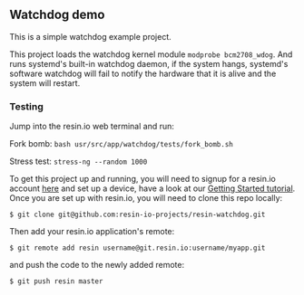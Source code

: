 ## Watchdog demo

This is a simple watchdog example project.

This project loads the watchdog kernel module `modprobe bcm2708_wdog`. And runs systemd's built-in watchdog daemon, if the system hangs, systemd's software watchdog will fail to notify the hardware that it is alive and the system will restart.

### Testing

Jump into the resin.io web terminal and run:

Fork bomb: `bash usr/src/app/watchdog/tests/fork_bomb.sh`

Stress test: `stress-ng --random 1000`

To get this project up and running, you will need to signup for a resin.io account [here][signup-page] and set up a device, have a look at our [Getting Started tutorial][gettingStarted-link]. Once you are set up with resin.io, you will need to clone this repo locally:
```
$ git clone git@github.com:resin-io-projects/resin-watchdog.git
```
Then add your resin.io application's remote:
```
$ git remote add resin username@git.resin.io:username/myapp.git
```
and push the code to the newly added remote:
```
$ git push resin master
```

[resin-link]:https://resin.io/
[signup-page]:https://dashboard.resin.io/signup
[gettingStarted-link]:http://docs.resin.io/#/pages/installing/gettingStarted.md
